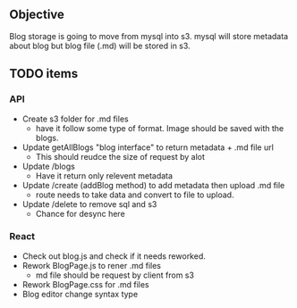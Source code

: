 ## Objective

Blog storage is going to move from mysql into s3.
mysql will store metadata about blog but blog file (.md) will be stored in s3.


## TODO items 

### API

* Create s3 folder for .md files
  - have it follow some type of format. Image should be saved with the blogs.
* Update getAllBlogs "blog interface" to return metadata + .md file url
  - This should reudce the size of request by alot
* Update /blogs
  - Have it return only relevent metadata
* Update /create (addBlog method) to add metadata then upload .md file 
  - route needs to take data and convert to file to upload.
* Update /delete to remove sql and s3 
  - Chance for desync here

### React 
* Check out blog.js and check if it needs reworked.
* Rework BlogPage.js to rener .md files
  - md file should be request by client from s3
* Rework BlogPage.css for .md files 
* Blog editor change syntax type

